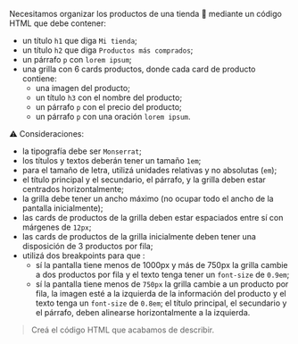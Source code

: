 Necesitamos organizar los productos de una tienda :convenience_store: mediante un código HTML que debe contener:

- un título `h1` que diga `Mi tienda`;
- un título `h2` que diga `Productos más comprados`;
- un párrafo `p` con `lorem ipsum`;
- una grilla con 6 cards productos, donde cada card de producto contiene:
  - una imagen del producto;
  - un título `h3` con el nombre del producto;
  - un párrafo `p` con el precio del producto;
  - un párrafo `p` con una oración `lorem ipsum`.

:warning: Consideraciones:

- la tipografía debe ser `Monserrat`;  
- los títulos y textos deberán tener un tamaño `1em`;
- para el tamaño de letra, utilizá unidades relativas y no absolutas (`em`);
- el título principal y el secundario, el párrafo, y la grilla deben estar centrados horizontalmente;
- la grilla debe tener un ancho máximo (no ocupar todo el ancho de la pantalla inicialmente);
- las cards de productos de la grilla deben estar espaciados entre sí con márgenes de `12px`;
- las cards de productos de la grilla inicialmente deben tener una disposición de 3 productos por fila;
- utilizá dos breakpoints para que :
  - sí la pantalla tiene menos de 1000px y más de 750px la grilla cambie a dos productos por fila y el texto tenga tener un `font-size` de `0.9em`;
  - sí la pantalla tiene menos de `750px` la grilla cambie a un producto por fila, la imagen esté a la izquierda de la información del producto y el texto tenga un `font-size` de `0.8em`; el título principal, el secundario y el párrafo, deben alinearse horizontalmente a la izquierda.

> Creá el código HTML que acabamos de describir.
